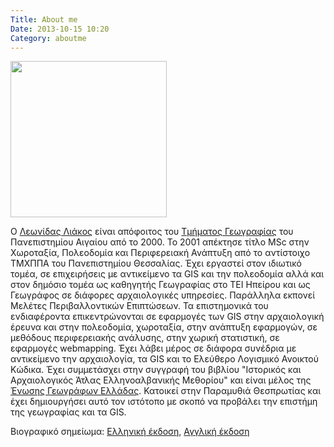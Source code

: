```yaml
---
Title: About me
Date: 2013-10-15 10:20
Category: aboutme
---
```


<img src={static}../images/100_1493.jpg  width="250" height="250">

O [Λεωνίδας Λιάκος](http://www.linkedin.com/in/leonidasliakos) είναι απόφοιτος του [Τμήματος Γεωγραφίας](https://geography.aegean.gr/) του Πανεπιστημίου Αιγαίου από το 2000. Το 2001 απέκτησε τίτλο MSc στην Χωροταξία, Πολεοδομία και Περιφερειακή Ανάπτυξη από το αντίστοιχο ΤΜΧΠΠΑ του Πανεπιστημίου Θεσσαλίας. Έχει εργαστεί στον ιδιωτικό τομέα, σε επιχειρήσεις με αντικείμενο τα GIS και την πολεοδομία αλλά και στον δημόσιο τομέα ως καθηγητής Γεωγραφίας στο ΤΕΙ Ηπείρου και ως Γεωγράφος σε διάφορες αρχαιολογικές υπηρεσίες. Παράλληλα εκπονεί Μελέτες Περιβαλλοντικών Επιπτώσεων. Τα επιστημονικά του ενδιαφέροντα επικεντρώνονται σε εφαρμογές των GIS στην αρχαιολογική έρευνα και στην πολεοδομία, χωροταξία, στην ανάπτυξη εφαρμογών, σε μεθόδους περιφερειακής ανάλυσης, στην χωρική στατιστική, σε εφαρμογές webmapping. Έχει λάβει μέρος σε διάφορα συνέδρια με αντικείμενο την αρχαιολογία, τα GIS και το Ελεύθερο Λογισμικό Ανοικτού Κώδικα. Έχει συμμετάσχει στην συγγραφή του βιβλίου "Ιστορικός και Αρχαιολογικός Άτλας Ελληνοαλβανικής Μεθορίου" και είναι μέλος της [Ένωσης Γεωγράφων Ελλάδας](https://geographers.gr). Κατοικεί στην Παραμυθιά Θεσπρωτίας και έχει δημιουργήσει αυτό τον ιστότοπο με σκοπό να προβάλει την επιστήμη της γεωγραφίας και τα GIS.

Βιογραφικό σημείωμα: [Ελληνική έκδοση](../extra/cv_Leonidas_Liakos_gr.pdf), [Αγγλική έκδοση](../extra/CV_Leonidas_Liakos_EN.pdf)